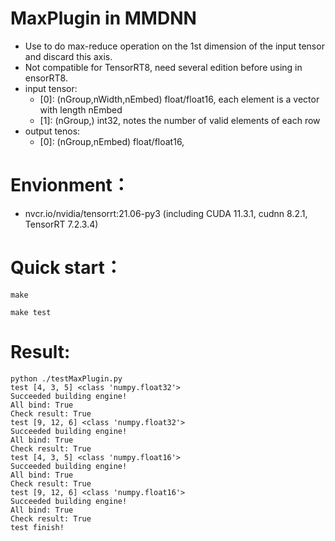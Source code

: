 # MaxPlugin in MMDNN
+ Use to do max-reduce operation on the 1st dimension of the input tensor and discard this axis.
+ Not compatible for TensorRT8, need several edition before using in ensorRT8.
+ input tensor:
    - [0]: (nGroup,nWidth,nEmbed)   float/float16,  each element is a vector with length nEmbed
    - [1]: (nGroup,)                int32,          notes the number of valid elements of each row
+ output tenos:
    - [0]: (nGroup,nEmbed)          float/float16,

# Envionment：
+ nvcr.io/nvidia/tensorrt:21.06-py3 (including CUDA 11.3.1, cudnn 8.2.1, TensorRT 7.2.3.4)

# Quick start：
```shell
make

make test
```

# Result:
```
python ./testMaxPlugin.py
test [4, 3, 5] <class 'numpy.float32'>
Succeeded building engine!
All bind: True
Check result: True
test [9, 12, 6] <class 'numpy.float32'>
Succeeded building engine!
All bind: True
Check result: True
test [4, 3, 5] <class 'numpy.float16'>
Succeeded building engine!
All bind: True
Check result: True
test [9, 12, 6] <class 'numpy.float16'>
Succeeded building engine!
All bind: True
Check result: True
test finish!

```
